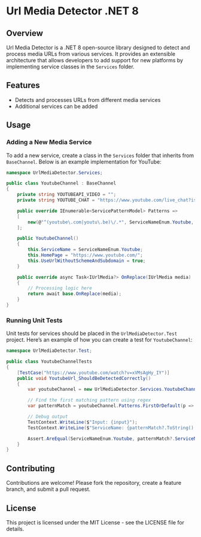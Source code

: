# Url Media Detector .NET 8

## Overview

Url Media Detector is a .NET 8 open-source library designed to detect and process media URLs from various services. It provides an extensible architecture that allows developers to add support for new platforms by implementing service classes in the `Services` folder.

## Features

- Detects and processes URLs from different media services
- Additional services can be added

## Usage

### Adding a New Media Service

To add a new service, create a class in the `Services` folder that inherits from `BaseChannel`. Below is an example implementation for YouTube:

```csharp
namespace UrlMediaDetector.Services;

public class YoutubeChannel : BaseChannel
{
    private string YOUTUBEAPI_VIDEO = "";
    private string YOUTUBE_CHAT = "https://www.youtube.com/live_chat?is_popout=1&v={0}";

    public override IEnumerable<ServicePatternModel> Patterns =>
    [
        new(@"^(youtube\.com|youtu\.be)\/.*", ServiceNameEnum.Youtube, MediaEnum.WebRecorded)
    ];

    public YoutubeChannel()
    {
        this.ServiceName = ServiceNameEnum.Youtube;
        this.HomePage = "https://www.youtube.com/";
        this.UseUrlWithoutSchemeAndSubdomain = true;
    }

    public override async Task<IUrlMedia?> OnReplace(IUrlMedia media)
    {
        // Processing logic here
        return await base.OnReplace(media);
    }
}
```

### Running Unit Tests

Unit tests for services should be placed in the `UrlMediaDetector.Test` project. Here’s an example of how you can create a test for `YoutubeChannel`:

```csharp
namespace UrlMediaDetector.Test;

public class YoutubeChannelTests
{
    [TestCase("https://www.youtube.com/watch?v=xVMsAgHy_IY")]
    public void YoutubeUrl_ShouldBeDetectedCorrectly()
    {
        var youtubeChannel = new UrlMediaDetector.Services.YoutubeChannel();

        // Find the first matching pattern using regex
        var patternMatch = youtubeChannel.Patterns.FirstOrDefault(p => Regex.IsMatch(input, p.Pattern));

        // Debug output
        TestContext.WriteLine($"Input: {input}");
        TestContext.WriteLine($"ServiceName: {patternMatch?.ToString() ?? null}");

        Assert.AreEqual(ServiceNameEnum.Youtube, patternMatch?.ServiceName ?? null);
    }
}
```

## Contributing

Contributions are welcome! Please fork the repository, create a feature branch, and submit a pull request.

## License

This project is licensed under the MIT License - see the LICENSE file for details.
